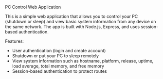 PC Control Web Application

This is a simple web application that allows you to control your PC (shutdown or sleep) and view basic system information from any device on the same network. The app is built with Node.js, Express, and uses session-based authentication.

Features: 
- User authentication (login and create account)
- Shutdown or put your PC to sleep remotely
- View system information such as hostname, platform, release, uptime, load average, total memory, and free memory
- Session-based authentication to protect routes